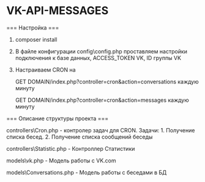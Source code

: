 # VK-API-MESSAGES

=== Настройка ===

1. composer install
2. В файле конфигурации config\config.php проставляем настройки подключения к базе данных, ACCESS_TOKEN VK, ID группы VK
3. Настраиваем CRON на 

    GET DOMAIN/index.php?controller=cron&action=conversations каждую минуту
  
    GET DOMAIN/index.php?controller=cron&action=messages каждую минуту

=== Описание структуры проекта ===

controllers\Cron.php - контролер задач для CRON. Задачи: 1. Получение списка бесед. 2. Получение списка сообщений беседы

controllers\Statistic.php - Контроллер Статистики

models\vk.php - Модель работы с VK.com

models\Conversations.php - Модель работы с беседами в БД
